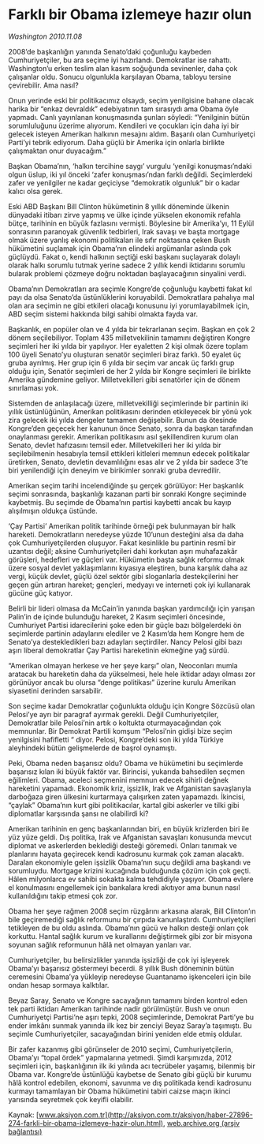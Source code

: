 # Farklı bir Obama izlemeye hazır olun

*Washington 2010.11.08*

<font class="agenda2NewsSpot">
 2008’de başkanlığın yanında Senato’daki çoğunluğu kaybeden Cumhuriyetçiler, bu ara seçime iyi hazırlandı. Demokratlar ise rahattı. Washington’u erken teslim alan kasım soğuğunda sevinenler, daha çok çalışanlar oldu. Sonucu olgunlukla karşılayan Obama, tabloyu tersine çevirebilir. Ama nasıl?
</font>
<font class="newsDetail">
 <p>
 </p>
 <p class="MsoNormal">
  Onun yerinde eski bir politikacımız olsaydı, seçim yenilgisine bahane olacak harika bir “enkaz devraldık” edebiyatının tam sırasıydı ama Obama öyle yapmadı. Canlı yayınlanan konuşmasında şunları söyledi: “Yenilginin bütün sorumluluğunu üzerime alıyorum. Kendileri ve çocukları için daha iyi bir gelecek isteyen Amerikan halkının mesajını aldım. Başarılı olan Cumhuriyetçi Parti’yi tebrik ediyorum. Daha güçlü bir Amerika için onlarla birlikte çalışmaktan onur duyacağım.”
 </p>
 <p class="MsoNormal">
  Başkan Obama’nın, ‘halkın tercihine saygı’ vurgulu ‘yenilgi konuşması’ndaki olgun üslup, iki yıl önceki ‘zafer konuşması’ndan farklı değildi. Seçimlerdeki zafer ve yenilgiler ne kadar geçiciyse “demokratik olgunluk” bir o kadar kalıcı olsa gerek.
 </p>
 <p class="MsoNormal">
  Eski ABD Başkanı Bill Clinton hükümetinin 8 yıllık döneminde ülkenin dünyadaki itibarı zirve yapmış ve ülke içinde yükselen ekonomik refahla bütçe, tarihinin en büyük fazlasını vermişti. Böylesine bir Amerika’yı, 11 Eylül sonrasının paranoyak güvenlik tedbirleri, Irak savaşı ve başta mortgage olmak üzere yanlış ekonomi politikaları ile sıfır noktasına çeken Bush hükümetini suçlamak için Obama’nın elindeki argümanlar aslında çok güçlüydü. Fakat o, kendi halkının seçtiği eski başkanı suçlayarak dolaylı olarak halkı sorumlu tutmak yerine sadece 2 yıllık kendi iktidarını sorumlu bularak problemi çözmeye doğru noktadan başlayacağının sinyalini verdi.
 </p>
 <p class="MsoNormal">
  Obama’nın Demokratları ara seçimle Kongre’de çoğunluğu kaybetti fakat kıl payı da olsa Senato’da üstünlüklerini koruyabildi. Demokratlara pahalıya mal olan ara seçimin ne gibi etkileri olacağı konusunu iyi yorumlayabilmek için, ABD seçim sistemi hakkında bilgi sahibi olmakta fayda var.
 </p>
 <p class="MsoNormal">
  Başkanlık, en popüler olan ve 4 yılda bir tekrarlanan seçim. Başkan en çok 2 dönem seçilebiliyor. Toplam 435 milletvekilinin tamamını değiştiren Kongre seçimleri her iki yılda bir yapılıyor. Her eyaletten 2 kişi olmak özere toplam 100 üyeli Senato’yu oluşturan senatör seçimleri biraz farklı. 50 eyalet üç gruba ayrılmış. Her grup için 6 yılda bir seçim var ancak üç farklı grup olduğu için, Senatör seçimleri de her 2 yılda bir Kongre seçimleri ile birlikte Amerika gündemine geliyor. Milletvekilleri gibi senatörler için de dönem sınırlaması yok.
 </p>
 <p class="MsoNormal">
  Sistemden de anlaşılacağı üzere, milletvekilliği seçimlerinde bir partinin iki yıllık üstünlüğünün, Amerikan politikasını derinden etkileyecek bir yönü yok zira gelecek iki yılda dengeler tamamen değişebilir. Bunun da ötesinde Kongre’den geçecek her kanunun önce Senato, sonra da başkan tarafından onaylanması gerekir. Amerikan politikasını asıl şekillendiren kurum olan Senato, devlet hafızasını temsil eder. Milletvekilleri her iki yılda bir seçilebilmenin hesabıyla temsil ettikleri kitleleri memnun edecek politikalar üretirken, Senato, devletin devamlılığını esas alır ve 2 yılda bir sadece 3’te biri yenilendiği için deneyim ve birikimler sonraki gruba devredilir.
 </p>
 <p class="MsoNormal">
  Amerikan seçim tarihi incelendiğinde şu gerçek görülüyor: Her başkanlık seçimi sonrasında, başkanlığı kazanan parti bir sonraki Kongre seçiminde kaybetmiş. Bu seçimde de Obama’nın partisi kaybetti ancak bu kayıp alışılmışın oldukça üstünde.
 </p>
 <p class="MsoNormal">
  ‘Çay Partisi’ Amerikan politik tarihinde örneği pek bulunmayan bir halk hareketi. Demokratların neredeyse yüzde 10’unun desteğini alsa da daha çok Cumhuriyetçilerden oluşuyor. Fakat kesinlikle bu partinin resmî bir uzantısı değil; aksine Cumhuriyetçileri dahi korkutan aşırı muhafazakâr görüşleri, hedefleri ve güçleri var. Hükümetin başta sağlık reformu olmak üzere sosyal devlet yaklaşımlarını kıyasıya eleştiren, buna karşılık daha az vergi, küçük devlet, güçlü özel sektör gibi sloganlarla destekçilerini her geçen gün artıran hareket; gençleri, medyayı ve interneti çok iyi kullanarak gücüne güç katıyor.
 </p>
 <p class="MsoNormal">
  Belirli bir lideri olmasa da McCain’in yanında başkan yardımcılığı için yarışan Palin’in de içinde bulunduğu hareket, 2 Kasım seçimleri öncesinde, Cumhuriyet Partisi idarecilerini şoke eden bir güçle bazı bölgelerdeki ön seçimlerde partinin adaylarını elediler ve 2 Kasım’da hem Kongre hem de Senato’ya destekledikleri bazı adayları seçtirdiler. Nancy Pelosi gibi bazı aşırı liberal demokratlar Çay Partisi hareketinin ekmeğine yağ sürdü.
 </p>
 <p class="MsoNormal">
  “Amerikan olmayan herkese ve her şeye karşı” olan, Neoconları mumla aratacak bu hareketin daha da yükselmesi, hele hele iktidar adayı olması zor görünüyor ancak bu olursa “denge politikası” üzerine kurulu Amerikan siyasetini derinden sarsabilir.
 </p>
 <p class="MsoNormal">
  Son seçime kadar Demokratlar çoğunlukta olduğu için Kongre Sözcüsü olan Pelosi’ye ayrı bir paragraf ayırmak gerekli. Değil Cumhuriyetçiler, Demokratlar bile Pelosi’nin artık o koltukta oturmayacağından çok memnunlar. Bir Demokrat Partili komşum “Pelosi’nin gidişi bize seçim yenilgisini hafifletti “ diyor. Pelosi, Kongre’deki son iki yılda Türkiye aleyhindeki bütün gelişmelerde de başrol oynamıştı.
 </p>
 <p class="MsoNormal">
  Peki, Obama neden başarısız oldu? Obama ve hükümetini bu seçimlerde başarısız kılan iki büyük faktör var. Birincisi, yukarıda bahsedilen seçmen eğilimleri. Obama, aceleci seçmenini memnun edecek sihirli değnek hareketini yapamadı. Ekonomik kriz, işsizlik, Irak ve Afganistan savaşlarıyla darboğaza giren ülkesini kurtarmaya çalışırken zaten yapamazdı. İkincisi, “çaylak” Obama’nın kurt gibi politikacılar, kartal gibi askerler ve tilki gibi diplomatlar karşısında şansı ne olabilirdi ki?
 </p>
 <p class="MsoNormal">
  Amerikan tarihinin en genç başkanlarından biri, en büyük krizlerden biri ile yüz yüze geldi. Dış politika, Irak ve Afganistan savaşları konusunda mevcut diplomat ve askerlerden beklediği desteği göremedi. Onları tanımak ve planlarını hayata geçirecek kendi kadrosunu kurmak çok zaman alacaktı. Daralan ekonomiyle gelen işsizlik Obama’nın suçu değildi ama başkandı ve sorumluydu. Mortgage krizini kucağında bulduğunda çözüm için çok geçti. Hâlen milyonlarca ev sahibi sokakta kalma tehdidiyle yaşıyor. Obama evlere el konulmasını engellemek için bankalara kredi akıtıyor ama bunun nasıl kullanıldığını takip etmesi çok zor.
 </p>
 <p class="MsoNormal">
  Obama her şeye rağmen 2008 seçim rüzgârını arkasına alarak, Bill Clinton’ın bile geçiremediği sağlık reformunu bir çırpıda kanunlaştırdı. Cumhuriyetçileri tetikleyen de bu oldu aslında. Obama’nın gücü ve halkın desteği onları çok korkuttu. Hantal sağlık kurum ve kurallarını değiştirmek gibi zor bir misyona soyunan sağlık reformunun hâlâ net olmayan yanları var.
 </p>
 <p class="MsoNormal">
  <span>
  </span>
  Cumhuriyetçiler, bu belirsizlikler yanında işsizliği de çok iyi işleyerek Obama’yı başarısız göstermeyi becerdi. 8 yıllık Bush döneminin bütün ceremesini Obama’ya yükleyip neredeyse Guantanamo işkenceleri için bile ondan hesap sormaya kalktılar.
 </p>
 <p class="MsoNormal">
  Beyaz Saray, Senato ve Kongre sacayağının tamamını birden kontrol eden tek parti iktidarı Amerikan tarihinde nadir görülmüştür. Bush ve onun Cumhuriyetçi Partisi’ne aşırı tepki, 2008 seçimlerinde, Demokrat Parti’ye bu ender imkânı sunmak yanında ilk kez bir zenciyi Beyaz Saray’a taşımıştı. Bu seçimle Cumhuriyetçiler, sacayağından birini yeniden elde etmiş oldular.
 </p>
 <p class="MsoNormal">
  Bir zafer kazanmış gibi görünseler de 2010 seçimi, Cumhuriyetçilerin, Obama’yı “topal ördek” yapmalarına yetmedi. Şimdi karşımızda, 2012 seçimleri için, başkanlığının ilk iki yılında acı tecrübeler yaşamış, bilenmiş bir Obama var. Kongre’de üstünlüğü kaybetse de Senato gibi güçlü bir kurumu hâlâ kontrol edebilen, ekonomi, savunma ve dış politikada kendi kadrosunu kurmayı tamamlayan bir Obama hükümetini tabiri caizse maçın ikinci yarısında seyretmek çok keyifli olabilir.
 </p>
 <p>
 </p>
</font>

Kaynak: [www.aksiyon.com.tr](http://aksiyon.com.tr/aksiyon/haber-27896-274-farkli-bir-obama-izlemeye-hazir-olun.html), [web.archive.org (arşiv bağlantısı)](http://web.archive.org/web/20101116203011/http://aksiyon.com.tr/aksiyon/haber-27896-274-farkli-bir-obama-izlemeye-hazir-olun.html)
